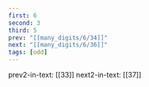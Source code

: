 ```yaml
---
first: 6
second: 3
third: 5
prev: "[[many_digits/6/34]]"
next: "[[many_digits/6/36]]"
tags: [odd]
---
```

prev2-in-text: [[33]]
next2-in-text: [[37]]
